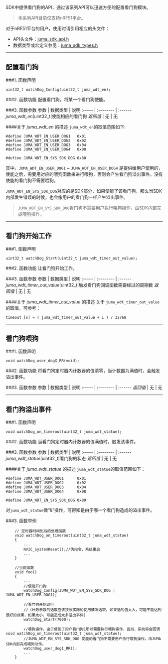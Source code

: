 SDK中提供看门狗的API，通过该系列API可以迅速方便的配置看门狗模块。

> 本系列API目前仅支持nRF51平台。

对于nRF51平台的用户，使用时请引用相应的头文件：

* API头文件：[juma_sdk_api.h](https://github.com/JUMA-IO/nRF51_Platform/blob/master/Interface/Include/juma_sdk_api.h)
* 数据类型或宏定义参见：[juma_sdk_types.h](https://github.com/JUMA-IO/nRF51_Platform/blob/master/Interface/Include/juma_sdk_types.h)

***
## 配置看门狗
###1. 函数声明
```
uint32_t watchDog_Config(uint32_t juma_wdt_en);
```

###2. 函数功能
配置看门狗，将某一个看门狗使能。

###3. 函数参数
参数    | 数据类型   | 说明
:----- | :-------- | :------
*juma_wdt_en*|uint32_t|使能相应的看门狗
*返回值*  | 无    | 无

####关于 *juma_wdt_en* 的描述
`juma_wdt_en`的取值范围如下:

```
#define JUMA_WDT_EN_USER_DOG1   0x01
#define JUMA_WDT_EN_USER_DOG2   0x02
#define JUMA_WDT_EN_USER_DOG3   0x04
#define JUMA_WDT_EN_USER_DOG4   0x08
              
#define JUMA_WDT_EN_SYS_SDK_DOG 0x80
```

其中，`JUMA_WDT_EN_USER_DOG1` ~ `JUMA_WDT_EN_USER_DOG4` 是提供给用户使用的，使能之后，需要用对应的喂狗函数来进行喂狗，否则会产生看门狗溢出事件。没有使能的看门狗不需要喂狗。

`JUMA_WDT_EN_SYS_SDK_DOG`对应的是SDK部分，如果使能了该看门狗，那么当SDK内部发生错误的时候，也会像用户的看门狗一样产生溢出事件。

>`JUMA_WDT_EN_SYS_SDK_DOG`看门狗不需要用户执行喂狗操作，由SDK内部完成喂狗操作。



***
## 看门狗开始工作
###1. 函数声明
```
uint32_t watchDog_Start(uint32_t juma_wdt_timer_out_value);
```

###2. 函数功能
让看门狗开始工作。  


###3. 函数参数
参数    | 数据类型   | 说明
:----- | :-------- | :------
*juma_wdt_timer_out_value*|uint32_t|触发看门狗回调函数需要经过的周期数
*返回值*  | 无    | 无

####关于 *juma_wdt_timer_out_value* 的描述
关于 `juma_wdt_timer_out_value` 的取值，可参考：

```
timeout [s] = ( juma_wdt_timer_out_value + 1 ) / 32768
```


***
## 看门狗喂狗
###1. 函数声明
```
void watchDog_user_dogX_RR(void);
```

###2. 函数功能
将看门狗定时器内计数器的值清零，当计数器为满值时，会触发溢出事件。

###3. 函数参数
参数    | 数据类型   | 说明
:----- | :-------- | :------
*返回值*  | 无    | 无



***
## 看门狗溢出事件
###1. 函数声明
```
void watchDog_on_timerout(uint32_t juma_wdt_statue);
```

###2. 函数功能
当看门狗定时器内计数器的值满值时，触发该事件。

###3. 函数参数
参数    | 数据类型   | 说明
:----- | :-------- | :------
*juma_wdt_statue*|uint32_t|看门狗的状态
*返回值*  | 无    | 无

####关于 *juma_wdt_statue* 的描述
`juma_wdt_statue`的取值范围如下：

```
#define JUMA_WDT_USER_DOG1      0x01
#define JUMA_WDT_USER_DOG2      0x02  
#define JUMA_WDT_USER_DOG3      0x04
#define JUMA_WDT_USER_DOG4      0x08

#define JUMA_WDT_EN_SYS_SDK_DOG 0x80
```

对`juma_wdt_statue`做“&”操作，可得知是由于哪一个看门狗造成的溢出事件。  

###3. 函数举例

```	
	// 定时器时间到后的处理函数
	void watchDog_on_timerout(uint32_t juma_wdt_statue)
	{
		...
		NVIC_SystemReset();//伪指令，系统重启
		...
	}

	//当前函数
	void foo()
	{
		...
		//使能开门狗
		watchDog_Config(JUMA_WDT_EN_SYS_SDK_DOG | JUMA_WDT_EN_USER_DOG1);
		
		//看门狗开始运行
		//（计数参数的选取应该按照实际的使用情况选取，如果选的值太大，可能不能达到很好的效果，如果太小，可能造成太多溢出事件)	
		watchDog_Start(7000);
		
		//喂狗操作，由于使能了用户看门狗1所以需要执行喂狗操作，否则，系统将会回调void watchDog_on_timerout(uint32_t juma_wdt_statue);
		//JUMA_WDT_EN_SYS_SDK_DOG 使能的看门狗不需要用户执行喂狗操作，由JUMA SDK内部完成喂狗动作。
		watchDog_user_dog1_RR();
		...
	}
```